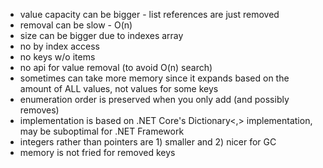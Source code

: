 * value capacity can be bigger - list<T> references are just removed
* removal can be slow - O(n)
* size can be bigger due to indexes array
* no by index access
* no keys w/o items
* no api for value removal (to avoid O(n) search)
* sometimes can take more memory since it expands based on the amount of ALL values, not values for some keys
* enumeration order is preserved when you only add (and possibly removes)
* implementation is based on .NET Core's Dictionary<,> implementation, may be suboptimal for .NET Framework
* integers rather than pointers are 1) smaller and 2) nicer for GC
* memory is not fried for removed keys